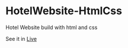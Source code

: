 # HotelWebsite-HtmlCss
Hotel Website build with html and css

See it in [Live](https://hotelwebsite-mcptnrrosd.now.sh)

